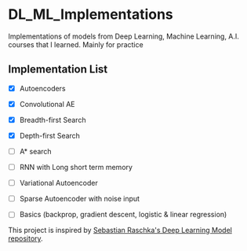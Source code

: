 # DL_ML_Implementations
Implementations of models from Deep Learning, Machine Learning, A.I. courses that I learned. Mainly for practice 

## Implementation List  
- [x] Autoencoders
- [x] Convolutional AE
- [x] Breadth-first Search
- [x] Depth-first Search
- [ ] A* search
- [ ] RNN with Long short term memory
- [ ] Variational Autoencoder 
- [ ] Sparse Autoencoder with noise input
- [ ] Basics (backprop, gradient descent, logistic & linear regression)


This project is inspired by [Sebastian Raschka's Deep Learning Model repository](https://github.com/rasbt/deeplearning-models/tree/master). 